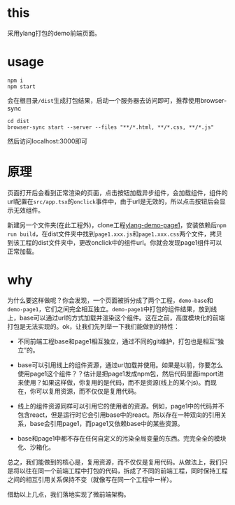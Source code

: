 # this
采用ylang打包的demo前端页面。


# usage
```
npm i
npm start
```
会在根目录`/dist`生成打包结果，启动一个服务器去访问即可，推荐使用browser-sync
```
cd dist
browser-sync start --server --files "**/*.html, **/*.css, **/*.js"
```

然后访问localhost:3000即可

# 原理
页面打开后会看到正常渲染的页面，点击按钮加载异步组件，会加载组件，组件的url配置在`src/app.tsx`的`onclick`事件中，由于url是无效的，所以点击按钮后会显示无效组件。

新建另一个文件夹(在此工程外)，clone工程[ylang-demo-page1](https://github.com/IAIAE/ylang-demo-page1)，安装依赖后`npm run build`，在dist文件夹中找到`page1.xxx.js`和`page1.xxx.css`两个文件，拷贝到该工程的dist文件夹中，更改onclick中的组件url。你就会发现page1组件可以正常加载。

# why
为什么要这样做呢？你会发现，一个页面被拆分成了两个工程，`demo-base`和`demo-page1`，它们之间完全相互独立。`demo-page1`中打包的组件结果，放到线上，base可以通过url的方式加载并渲染这个组件。这在之前，高度模块化的前端打包是无法实现的。ok，让我们先列举一下我们能做到的特性：

- 不同前端工程base和page1相互独立，通过不同的git维护，打包也是相互“独立”的。

- base可以引用线上的组件资源，通过url加载并使用。如果是以前，你要怎么使用page1这个组件？？估计是把page1发成npm包，然后代码里面import进来使用？如果这样做，你复用的是代码，而不是资源(线上的某个js)。而现在，你可以复用资源，而不仅仅是复用代码。

- 线上的组件资源同样可以引用它的使用者的资源。例如，page1中的代码并不包含react，但是运行时它会引用base中的react。所以存在一种双向的引用关系，base会引用page1，而page1又依赖base中的某些资源。

- base和page1中都不存在任何自定义的污染全局变量的东西。完完全全的模块化、沙箱化。

总之，我们能做到的核心是，复用资源，而不仅仅是复用代码。从做法上，我们只是将以往在同一个前端工程中打包的代码，拆成了不同的前端工程，同时保持工程之间的相互引用关系保持不变（就像写在同一个工程中一样）。

借助以上几点，我们落地实现了微前端架构。

